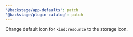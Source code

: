 ```yaml
---
'@backstage/app-defaults': patch
'@backstage/plugin-catalog': patch
---
```


Change default icon for `kind:resource` to the storage icon.
